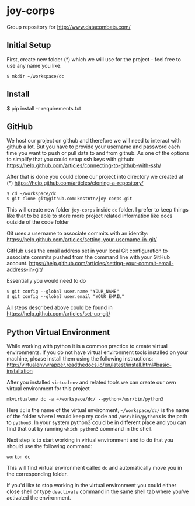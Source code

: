 # joy-corps
Group repository for http://www.datacombats.com/

## Initial Setup
First, create new folder (\*) which we will use for the project - feel free to use any name you like:

```shell
$ mkdir ~/workspace/dc
```
## Install
 $ pip install -r requirements.txt
## GitHub 
We host our project on github and therefore we will need to interact with github a lot. But you have to provide your username and password each time you want to push or pull data to and from github. As one of the options to simplify that you could setup ssh keys with github:
https://help.github.com/articles/connecting-to-github-with-ssh/

After that is done you could clone our project into directory we created at (\*)
https://help.github.com/articles/cloning-a-repository/
```shell
$ cd ~/workspace/dc
$ git clone git@github.com:knstntn/joy-corps.git
```

This will create new folder `joy-corps` inside `dc` folder. I prefer to keep things like that to be able to store more project related information like docs outside of the code folder


Git uses a username to associate commits with an identity:
https://help.github.com/articles/setting-your-username-in-git/

GitHub uses the email address set in your local Git configuration to associate commits pushed from the command line with your GitHub account.
https://help.github.com/articles/setting-your-commit-email-address-in-git/

Essentially you would need to do 
```shell
$ git config --global user.name "YOUR_NAME"
$ git config --global user.email "YOUR_EMAIL"
```

All steps described above could be found in https://help.github.com/articles/set-up-git/


## Python Virtual Environment

While working with python it is a common practice to create virtual environments. If you do not have virtual environment tools installed on your machine, please install them using the following instructions: http://virtualenvwrapper.readthedocs.io/en/latest/install.html#basic-installation

After you installed `virtualenv` and related tools we can create our own virtual environment for this project

```shell
mkvirtualenv dc -a ~/workspace/dc/ --python=/usr/bin/python3
```

Here `dc` is the name of the virtual environment, `~/workspace/dc/` is the name of the folder where I would keep my code and `/usr/bin/python3` is the path to `python3`. In your system python3 could be in different place and you can find that out by running `which python3` command in the shell.

Next step is to start working in virtual environment and to do that you should use the following command:

```shell
workon dc
```

This will find virtual environment called `dc` and automatically move you in the corresponding folder.

If you'd like to stop working in the virtual environment you could either close shell or type `deactivate` command in the same shell tab where you've activated the environment.
